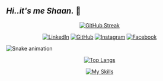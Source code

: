 ## *Hi..it's me Shaan.* 👋  

<div align="center"> 
  
[![GitHub Streak](https://streak-stats.demolab.com/?user=rock-32&theme=chartreuse-dark)](https://git.io/streak-stats)
</div>
<div align="center">  
  
  [![LinkedIn](https://img.shields.io/badge/-LinkedIn-blue?style=flat-square&logo=linkedin&logoColor=white&link=https://www.linkedin.com/in/shaan-arshaqu-13a16b290)](https://www.linkedin.com/in/shaan-arshaqu-13a16b290)
  [![GitHub](https://img.shields.io/badge/-GitHub-181717?style=flat-square&logo=github&logoColor=white&link=https://github.com/rock-32)](https://github.com/rock-32)
  [![Instagram](https://img.shields.io/badge/-Instagram-E4405F?style=flat-square&logo=instagram&logoColor=white&link=https://www.instagram.com/shaan_arshaqu_/)](https://www.instagram.com/shaan_arshaqu_/)
  [![Facebook](https://img.shields.io/badge/-Facebook-1877F2?style=flat-square&logo=facebook&logoColor=white&link=https://www.facebook.com/shaan.arshaqu)](https://www.facebook.com/shaan.arshaqu)

</div>


  <img src="https://raw.githubusercontent.com/maurodesouza/maurodesouza/output/snake.svg" alt="Snake animation" />   

<div align="center">
  
  [![Top Langs](https://github-readme-stats.vercel.app/api/top-langs/?username=rock-32&layout=compact&theme=vision-friendly-dark)](https://github.com/anuraghazra/github-readme-stats)
  
</div>
<div align="center">
  
  [![My Skills](https://skillicons.dev/icons?i=dotnet,cs,react,redux,js,html,css,bootstrap)](https://skillicons.dev)
  
</div>

   


<!--
**rock-32/rock-32** is a ✨ _special_ ✨ repository because its `README.md` (this file) appears on your GitHub profile.
Here are some ideas to get you started:
- 🔭 I’m currently working on ...
- 🌱 I’m currently learning ...
- 👯 I’m looking to collaborate on ...
- 🤔 I’m looking for help with ...
- 💬 Ask me about ...
- 📫 How to reach me: ...
- 😄 Pronouns: ...
- ⚡ Fun fact: ...
-->
